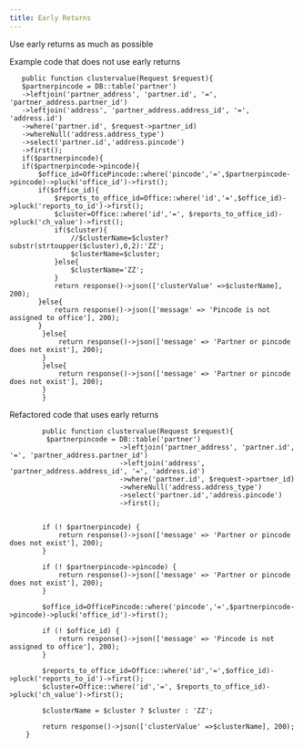 ```yaml
---
title: Early Returns
---
```


Use early returns as much as possible

Example code that does not use early returns
   
       public function clustervalue(Request $request){
       $partnerpincode = DB::table('partner')
       ->leftjoin('partner_address', 'partner.id', '=', 'partner_address.partner_id')
       ->leftjoin('address', 'partner_address.address_id', '=', 'address.id')
       ->where('partner.id', $request->partner_id)
       ->whereNull('address.address_type')
       ->select('partner.id','address.pincode')
       ->first();
       if($partnerpincode){
       if($partnerpincode->pincode){
           $office_id=OfficePincode::where('pincode','=',$partnerpincode->pincode)->pluck('office_id')->first();
           if($office_id){
               $reports_to_office_id=Office::where('id','=',$office_id)->pluck('reports_to_id')->first();
               $cluster=Office::where('id','=', $reports_to_office_id)->pluck('ch_value')->first();
               if($cluster){
                   //$clusterName=$cluster?substr(strtoupper($cluster),0,2):'ZZ';
                   $clusterName=$cluster;
               }else{
                   $clusterName='ZZ';
               }
               return response()->json(['clusterValue' =>$clusterName], 200);
           }else{
               return response()->json(['message' => 'Pincode is not assigned to office'], 200);
           }
            }else{
                return response()->json(['message' => 'Partner or pincode does not exist'], 200);
            }
            }else{
                return response()->json(['message' => 'Partner or pincode does not exist'], 200);
            }
            }

  Refactored code that uses early returns

            public function clustervalue(Request $request){
             $partnerpincode = DB::table('partner')
                               ->leftjoin('partner_address', 'partner.id', '=', 'partner_address.partner_id')
                               ->leftjoin('address', 'partner_address.address_id', '=', 'address.id')
                               ->where('partner.id', $request->partner_id)
                               ->whereNull('address.address_type')
                               ->select('partner.id','address.pincode')
                               ->first();


            if (! $partnerpincode) {
                return response()->json(['message' => 'Partner or pincode does not exist'], 200);
            }

            if (! $partnerpincode->pincode) {
                return response()->json(['message' => 'Partner or pincode does not exist'], 200);
            }

            $office_id=OfficePincode::where('pincode','=',$partnerpincode->pincode)->pluck('office_id')->first();

            if (! $office_id) {
                return response()->json(['message' => 'Pincode is not assigned to office'], 200);
            }

            $reports_to_office_id=Office::where('id','=',$office_id)->pluck('reports_to_id')->first();
            $cluster=Office::where('id','=', $reports_to_office_id)->pluck('ch_value')->first();

            $clusterName = $cluster ? $cluster : 'ZZ';

            return response()->json(['clusterValue' =>$clusterName], 200);
        }

          
       